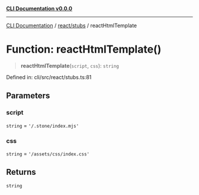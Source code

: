 [**CLI Documentation v0.0.0**](../../../README.md)

***

[CLI Documentation](../../../modules.md) / [react/stubs](../README.md) / reactHtmlTemplate

# Function: reactHtmlTemplate()

> **reactHtmlTemplate**(`script`, `css`): `string`

Defined in: cli/src/react/stubs.ts:81

## Parameters

### script

`string` = `'/.stone/index.mjs'`

### css

`string` = `'/assets/css/index.css'`

## Returns

`string`
